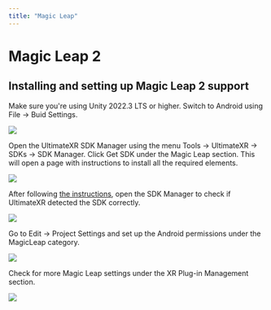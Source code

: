 ```yaml
---
title: "Magic Leap"
---
```


# Magic Leap 2

## Installing and setting up Magic Leap 2 support

Make sure you're using Unity 2022.3 LTS or higher.
Switch to Android using File -> Buid Settings.

![](/media/docs/getting-started/supported-platforms/magicleap/PicoXR01Android.png)
 
Open the UltimateXR SDK Manager using the menu Tools -> UltimateXR -> SDKs -> SDK Manager. Click Get SDK under the Magic Leap section. This will open a page with instructions to install all the required elements.

![](/media/docs/getting-started/supported-platforms/magicleap/ML2SDKManager.png)
 
After following [the instructions](https://developer-docs.magicleap.cloud/docs/docs/guides/unity/getting-started/install-the-tools/index.html), open the SDK Manager to check if UltimateXR detected the SDK correctly.

![](/media/docs/getting-started/supported-platforms/magicleap/MagicLeap2Available.png)

Go to Edit -> Project Settings and set up the Android permissions under the MagicLeap category.

![](/media/docs/getting-started/supported-platforms/magicleap/MagicLeap2Permissions.png)

Check for more Magic Leap settings under the XR Plug-in Management section.

![](/media/docs/getting-started/supported-platforms/magicleap/MagicLeap2Settings.png)

